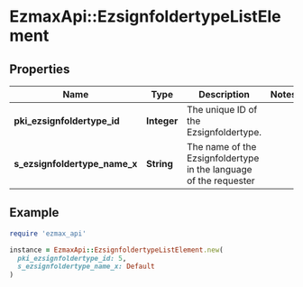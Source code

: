 # EzmaxApi::EzsignfoldertypeListElement

## Properties

| Name | Type | Description | Notes |
| ---- | ---- | ----------- | ----- |
| **pki_ezsignfoldertype_id** | **Integer** | The unique ID of the Ezsignfoldertype. |  |
| **s_ezsignfoldertype_name_x** | **String** | The name of the Ezsignfoldertype in the language of the requester |  |

## Example

```ruby
require 'ezmax_api'

instance = EzmaxApi::EzsignfoldertypeListElement.new(
  pki_ezsignfoldertype_id: 5,
  s_ezsignfoldertype_name_x: Default
)
```

